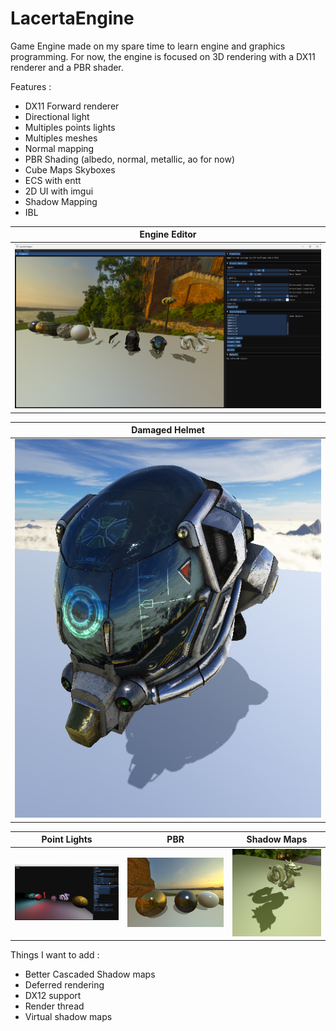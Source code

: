 # LacertaEngine

Game Engine made on my spare time to learn engine and graphics programming.
For now, the engine is focused on 3D rendering with a DX11 renderer and a PBR shader.

Features :
* DX11 Forward renderer
* Directional light
* Multiples points lights
* Multiples meshes
* Normal mapping
* PBR Shading (albedo, normal, metallic, ao for now)
* Cube Maps Skyboxes
* ECS with entt
* 2D UI with imgui
* Shadow Mapping
* IBL

| Engine Editor |
|---|
| ![alt text](https://github.com/syyyylen/LacertaEngine/blob/main/LacertaEngineEditor/Assets/Screenshots/scene.png?raw=true) |

| Damaged Helmet |
|---|
| ![](LacertaEngineEditor/Assets/Screenshots/helmet.png) |

| Point Lights | PBR | Shadow Maps |
|---|---|---|
| ![](LacertaEngineEditor/Assets/Screenshots/lights.png) | ![](LacertaEngineEditor/Assets/Screenshots/pbr.png) | ![](LacertaEngineEditor/Assets/Screenshots/shadows.png) |

Things I want to add :
* Better Cascaded Shadow maps
* Deferred rendering
* DX12 support
* Render thread
* Virtual shadow maps
